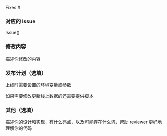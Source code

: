 Fixes #

### 对应的 Issue

Issue()

### 修改内容

描述你修改的内容

### 发布计划（选填）

上线时需要设置的环境变量或参数

如果需要修改更新线上数据的还需要提供脚本

### 其他（选填）

描述你的设计和实现，有什么亮点，以及可能存在什么坑，帮助 reviewer 更好地理解你的代码
